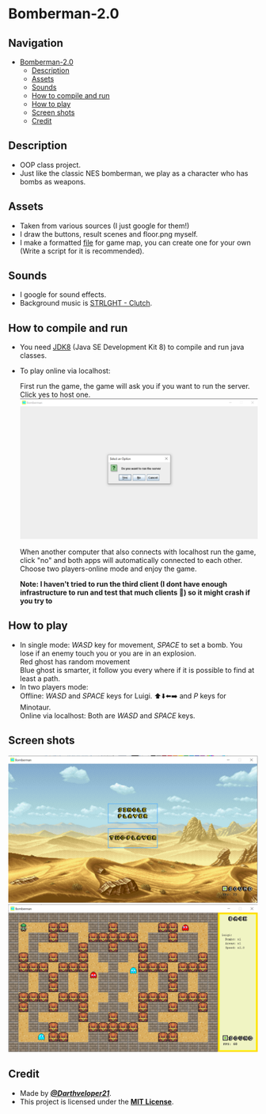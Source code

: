 # Bomberman-2.0

## Navigation
- [Bomberman-2.0](#Bomberman-2.0)
    - [Description](#Description)
    - [Assets](#Assets)
    - [Sounds](#Sounds)
    - [How to compile and run](#How-to-compile-and-run)
    - [How to play](#How-to-play)
    - [Screen shots](#Screen-shots)
    - [Credit](#Credit)
## Description
- OOP class project.
- Just like the classic NES bomberman, we play as a character who has bombs as weapons.

## Assets
- Taken from various sources (I just google for them!)
- I draw the buttons, result scenes and floor.png myself.
- I make a formatted [file](./resources/map1.txt) for game map, you can create one for your own (Write a script for it is recommended).

## Sounds
- I google for sound effects.
- Background music is [STRLGHT - Clutch](https://www.youtube.com/watch?v=z1vcJPKHJ3A).

## How to compile and run
- You need [JDK8](https://www.oracle.com/java/technologies/javase/javase-jdk8-downloads.html) (Java SE Development Kit 8) to compile and run java classes.
- To play online via localhost:
    
   First run the game, the game will ask you if you want to run the server. Click yes to host one.</br>
![scs1](./screenshots/scs1.bmp) </br>
   
   When another computer that also connects with localhost run the game, click "no" and both apps will automatically connected to each other.</br>
   Choose two players-online mode and enjoy the game.
        
   __Note: I haven't tried to run the third client (I dont have enough infrastructure to run and test that much clients 🙁) so it might crash if you try to__
        
## How to play
- In single mode: _WASD_ key for movement, _SPACE_ to set a bomb. You lose if an enemy touch you or you are in an explosion.</br>
    Red ghost has random movement</br>
    Blue ghost is smarter, it follow you every where if it is possible to find at least a path.
- In two players mode:</br>
    Offline: _WASD_ and _SPACE_ keys for Luigi. ⬆️⬇️⬅️➡️ and _P_ keys for Minotaur.</br>
    Online via localhost: Both are _WASD_ and _SPACE_ keys.

## Screen shots

![scs2](./screenshots/scs2.bmp)
![scs3](./screenshots/scs3.bmp)

## Credit
- Made by [***@Darthveloper21***](https://github.com/Darthveloper21).
- This project is licensed under the [**MIT License**](https://choosealicense.com/licenses/mit).
